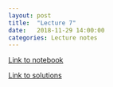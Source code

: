 ```yaml
---
layout: post
title:  "Lecture 7"
date:   2018-11-29 14:00:00
categories: Lecture notes
---
```


[Link to notebook](https://notebooks.azure.com/nbarral/libraries/introprog-lect7)


[Link to solutions](https://notebooks.azure.com/nbarral/libraries/introprog-lect7sol)
